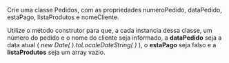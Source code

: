 Crie uma classe Pedidos, com as propriedades numeroPedido, dataPedido, estaPago, listaProdutos e nomeCliente.


Utilize o método construtor para que, a cada instancia dessa classe, um número do pedido e o nome do cliente seja informado, a **dataPedido** seja a data atual ( *new Date( ).toLocaleDateString( )* ), o **estaPago** seja falso e a **listaProdutos** seja um array vazio.